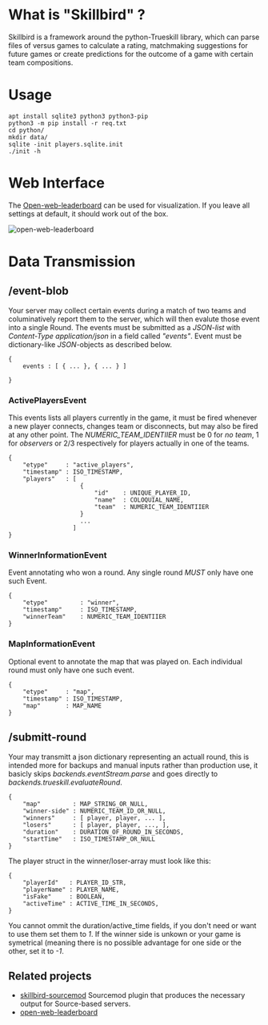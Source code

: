# What is "Skillbird" ?
Skillbird is a framework around the python-Trueskill library, which can parse files of versus games to calculate a rating, matchmaking suggestions for future games or create predictions for the outcome of a game with certain team compositions.

# Usage

    apt install sqlite3 python3 python3-pip
    python3 -m pip install -r req.txt
    cd python/
    mkdir data/
    sqlite -init players.sqlite.init
    ./init -h

# Web Interface
The [Open-web-leaderboard](https://github.com/FAUSheppy/open-web-leaderboard) can be used for visualization. If you leave all settings at default, it should work out of the box.

![open-web-leaderboard](https://media.atlantishq.de/leaderboard-github-picture.png)


# Data Transmission
## /event-blob
Your server may collect certain events during a match of two teams and columinatively report them to the server, which will then evalute those event into a single Round. The events must be submitted as a *JSON-list* with *Content-Type application/json* in a field called *"events"*. Event must be dictionary-like *JSON*-objects as described below.

    {
        events : [ { ... }, { ... } ]

    }

### ActivePlayersEvent
This events lists all players currently in the game, it must be fired whenever a new player connects, changes team or disconnects, but may also be fired at any other point. The *NUMERIC_TEAM_IDENTIIER* must be 0 for *no team*, 1 for *observers* or 2/3 respectively for players actually in one of the teams.

    {
        "etype"     : "active_players",
        "timestamp" : ISO_TIMESTAMP,
        "players"   : [
                        {
                            "id"    : UNIQUE_PLAYER_ID,
                            "name"  : COLOQUIAL_NAME,
                            "team"  : NUMERIC_TEAM_IDENTIIER
                        }
                        ...
                      ]
    }

### WinnerInformationEvent
Event annotating who won a round. Any single round *MUST* only have one such Event.

    {
        "etype"         : "winner",
        "timestamp"     : ISO_TIMESTAMP,
        "winnerTeam"    : NUMERIC_TEAM_IDENTIIER
    }

### MapInformationEvent
Optional event to annotate the map that was played on. Each individual round must only have one such event.

    {
        "etype"     : "map",
        "timestamp" : ISO_TIMESTAMP,
        "map"       : MAP_NAME
    }

## /submitt-round
Your may transmitt a json dictionary representing an actuall round, this is intended more for backups and manual inputs rather than production use, it basicly skips *backends.eventStream.parse* and goes directly to *backends.trueskill.evaluateRound*.

    {
        "map"         : MAP_STRING_OR_NULL,
        "winner-side" : NUMERIC_TEAM_ID_OR_NULL,
        "winners"     : [ player, player, ... ],
        "losers"      : [ player, player, ..., ],
        "duration"    : DURATION_OF_ROUND_IN_SECONDS,
        "startTime"   : ISO_TIMESTAMP_OR_NULL
    }

The player struct in the winner/loser-array must look like this:

    {
        "playerId"   : PLAYER_ID_STR,
        "playerName" : PLAYER_NAME,
        "isFake"     : BOOLEAN,
        "activeTime" : ACTIVE_TIME_IN_SECONDS,
    }

You cannot ommit the duration/active\_time fields, if you don't need or want to use them set them to *1*. If the winner side is unkown or your game is symetrical (meaning there is no possible advantage for one side or the other, set it to *-1*.

## Related projects
- [skillbird-sourcemod](https://github.com/FAUSheppy/skillbird-sourcemod) Sourcemod plugin that produces the necessary output for Source-based servers.
- [open-web-leaderboard](https://github.com/FAUSheppy/open-web-leaderboard)
